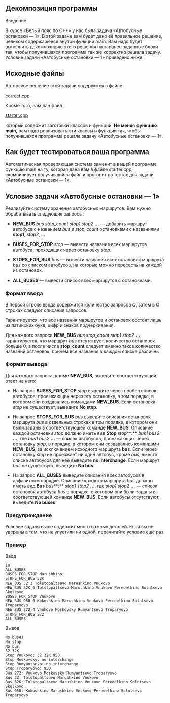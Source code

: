 Декомпозиция программы
----------------------

Введение

В курсе «Белый пояс по С++» у нас была задача «Автобусные остановки — 1». В этой
задаче вам будет дано её правильное решение, целиком содержащееся внутри функции
main. Вам надо будет выполнить декомпозицию этого решения на заранее заданные
блоки так, чтобы получившаяся программа так же корректно решала задачу. Условие
задачи «Автобусные остановки — 1» приведено ниже.

Исходные файлы
--------------

Авторское решение этой задачи содержится в файле

[correct.cpp](https://stepik.org/media/attachments/lesson/285310/correct.cp)

Кроме того, вам дан файл

[starter.cpp](https://stepik.org/media/attachments/lesson/285310/starter.cpp)

который содержит заготовки классов и функций. **Не меняя функцию main,** вам
надо реализовать эти классы и функции так, чтобы получившаяся программа решала
задачу «Автобусные остановки — 1».

Как будет тестироваться ваша программа
--------------------------------------

Автоматическая проверяющая система заменит в вашей программе функцию main на ту,
которая дана вам в файле starter.cpp, скомпилирует получившийся файл и прогонит
на тестах для задачи «Автобусные остановки — 1».

Условие задачи «Автобусные остановки — 1»
-----------------------------------------

Реализуйте систему хранения автобусных маршрутов. Вам нужно обрабатывать
следующие запросы:

-   **NEW_BUS** *bus*  *stop_count*  *stop1*  *stop2* **...** — добавить маршрут
    автобуса с названием *bus* и *stop_count* остановками с названиями
    **stop1**, *stop2*, ...

-   **BUSES_FOR_STOP** *stop* — вывести названия всех маршрутов автобуса,
    проходящих через остановку *stop*.

-   **STOPS_FOR_BUS** *bus* — вывести названия всех остановок маршрута *bus* со
    списком автобусов, на которые можно пересесть на каждой из остановок.

-   **ALL_BUSES** — вывести список всех маршрутов с остановками.

### Формат ввода

В первой строке ввода содержится количество запросов *Q*, затем в *Q* строках
следуют описания запросов.

Гарантируется, что все названия маршрутов и остановок состоят лишь из латинских
букв, цифр и знаков подчёркивания.

Для каждого запроса **NEW_BUS** *bus stop_count stop1*  *stop2* **...**
гарантируется, что маршрут *bus* отсутствует, количество остановок больше 0, а
после числа **stop_count** следует именно такое количество названий остановок,
причём все названия в каждом списке различны.

### Формат вывода

Для каждого запроса, кроме **NEW_BUS**, выведите соответствующий ответ на него:

-   На запрос **BUSES_FOR_STOP** *stop* выведите через пробел список автобусов,
    проезжающих через эту остановку, в том порядке, в котором они создавались
    командами **NEW_BUS**. Если остановка *stop* не существует, выведите **No
    stop**.

-   На запрос **STOPS_FOR_BUS** *bus* выведите описания остановок маршрута *bus*
    в отдельных строках в том порядке, в котором они были заданы в
    соответствующей команде **NEW_BUS**. Описание каждой остановки *stop* должно
    иметь вид **Stop** *stop***:** *bus1*  *bus2* **...**, где *bus1*  *bus2*
    **...** — список автобусов, проезжающих через остановку *stop*, в порядке, в
    котором они создавались командами **NEW_BUS**, за исключением исходного
    маршрута **bus**. Если через остановку *stop* не проезжает ни один автобус,
    кроме *bus*, вместо списка автобусов для неё выведите **no interchange**.
    Если маршрут *bus* не существует, выведите **No bus**.

-   На запрос **ALL_BUSES** выведите описания всех автобусов в алфавитном
    порядке. Описание каждого маршрута *bus* должно иметь вид **Bus** *bus***:**
    *stop1*  *stop2* **...**, где *stop1*  *stop2* **...** — список остановок
    автобуса *bus* в порядке, в котором они были заданы в соответствующей
    команде **NEW_BUS**. Если автобусы отсутствуют, выведите **No buses**.

### Предупреждение

Условие задачи выше содержит много важных деталей. Если вы не уверены в том, что
не упустили ни одной, перечитайте условие ещё раз.

### Пример

Ввод

~~~~~~~~~~~~~~~~~~~~~~~~~~~~~~~~~~~~~~~~~~~~~~~~~~~~~~~~~~~~~~~~~~~~~~~~~~~~~~~~
10
ALL_BUSES
BUSES_FOR_STOP Marushkino
STOPS_FOR_BUS 32K
NEW_BUS 32 3 Tolstopaltsevo Marushkino Vnukovo
NEW_BUS 32K 6 Tolstopaltsevo Marushkino Vnukovo Peredelkino Solntsevo Skolkovo
BUSES_FOR_STOP Vnukovo
NEW_BUS 950 6 Kokoshkino Marushkino Vnukovo Peredelkino Solntsevo Troparyovo
NEW_BUS 272 4 Vnukovo Moskovsky Rumyantsevo Troparyovo
STOPS_FOR_BUS 272
ALL_BUSES
~~~~~~~~~~~~~~~~~~~~~~~~~~~~~~~~~~~~~~~~~~~~~~~~~~~~~~~~~~~~~~~~~~~~~~~~~~~~~~~~

Вывод

~~~~~~~~~~~~~~~~~~~~~~~~~~~~~~~~~~~~~~~~~~~~~~~~~~~~~~~~~~~~~~~~~~~~~~~~~~~~~~~~
No buses
No stop
No bus
32 32K
Stop Vnukovo: 32 32K 950
Stop Moskovsky: no interchange
Stop Rumyantsevo: no interchange
Stop Troparyovo: 950
Bus 272: Vnukovo Moskovsky Rumyantsevo Troparyovo
Bus 32: Tolstopaltsevo Marushkino Vnukovo
Bus 32K: Tolstopaltsevo Marushkino Vnukovo Peredelkino Solntsevo Skolkovo
Bus 950: Kokoshkino Marushkino Vnukovo Peredelkino Solntsevo Troparyovo
~~~~~~~~~~~~~~~~~~~~~~~~~~~~~~~~~~~~~~~~~~~~~~~~~~~~~~~~~~~~~~~~~~~~~~~~~~~~~~~~
